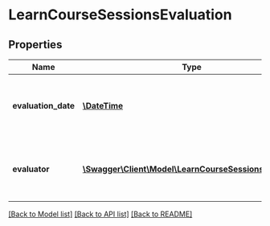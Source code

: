 # LearnCourseSessionsEvaluation

## Properties
Name | Type | Description | Notes
------------ | ------------- | ------------- | -------------
**evaluation_date** | [**\DateTime**](Date.md) | The UTC datetime of when the evaluation was created | [optional] 
**evaluator** | [**\Swagger\Client\Model\LearnCourseSessionsEvaluator**](LearnCourseSessionsEvaluator.md) | Information about the instructor that evaluated the learner | [optional] 

[[Back to Model list]](../README.md#documentation-for-models) [[Back to API list]](../README.md#documentation-for-api-endpoints) [[Back to README]](../README.md)


